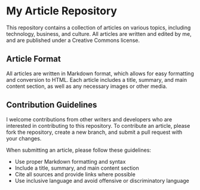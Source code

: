 

# My Article Repository

This repository contains a collection of articles on various topics, including technology, business, and culture. All articles are written and edited by me, and are published under a Creative Commons license.


## Article Format

All articles are written in Markdown format, which allows for easy formatting and conversion to HTML. Each article includes a title, summary, and main content section, as well as any necessary images or other media.

## Contribution Guidelines

I welcome contributions from other writers and developers who are interested in contributing to this repository. To contribute an article, please fork the repository, create a new branch, and submit a pull request with your changes.

When submitting an article, please follow these guidelines:

- Use proper Markdown formatting and syntax
- Include a title, summary, and main content section
- Cite all sources and provide links where possible
- Use inclusive language and avoid offensive or discriminatory language

